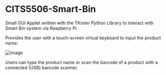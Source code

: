 # CITS5506-Smart-Bin

Small GUI Applet written with the TKinter Python Library to interact with Smart Bin system via Raspberry Pi.

Provides the user with a touch-screen virtual keyboard to input the product name:

![image](https://user-images.githubusercontent.com/40435390/189649232-abc433f4-f4e0-413a-b5c9-1b0faaccc99a.png)

Users can type the product name or scan the barcode of a product with a connected (USB) barcode scanner.
